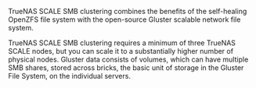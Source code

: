 TrueNAS SCALE SMB clustering combines the benefits of the self-healing OpenZFS file system with the open-source Gluster scalable network file system.

TrueNAS SCALE SMB clustering requires a minimum of three TrueNAS SCALE nodes, but you can scale it to a substantially higher number of physical nodes. Gluster data consists of volumes, which can have multiple SMB shares, stored across bricks, the basic unit of storage in the Gluster File System, on the individual servers. 